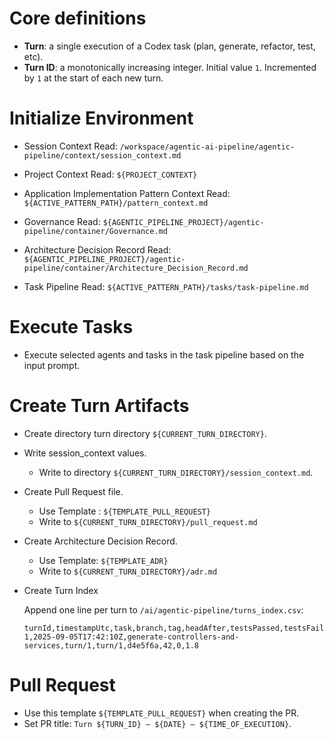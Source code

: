 # Core definitions

* **Turn**: a single execution of a Codex task (plan, generate, refactor, test, etc).
* **Turn ID**: a monotonically increasing integer. Initial value `1`. Incremented by `1` at the start of each new turn.

# Initialize Environment

- Session Context
  Read: `/workspace/agentic-ai-pipeline/agentic-pipeline/context/session_context.md`

- Project Context
  Read: `${PROJECT_CONTEXT}`

- Application Implementation Pattern Context
  Read: `${ACTIVE_PATTERN_PATH}/pattern_context.md`

- Governance
  Read: `${AGENTIC_PIPELINE_PROJECT}/agentic-pipeline/container/Governance.md`

- Architecture Decision Record
  Read: `${AGENTIC_PIPELINE_PROJECT}/agentic-pipeline/container/Architecture_Decision_Record.md`

- Task Pipeline
  Read: `${ACTIVE_PATTERN_PATH}/tasks/task-pipeline.md`


# Execute Tasks

* Execute selected agents and tasks in the task pipeline based on the input prompt.



# Create Turn Artifacts

- Create directory turn directory `${CURRENT_TURN_DIRECTORY}`.

- Write session_context values.

    * Write to directory `${CURRENT_TURN_DIRECTORY}/session_context.md`.

- Create Pull Request file.

    * Use Template : `${TEMPLATE_PULL_REQUEST}`
    * Write to `${CURRENT_TURN_DIRECTORY}/pull_request.md`

- Create Architecture Decision Record.

    * Use Template: `${TEMPLATE_ADR}`
    * Write to `${CURRENT_TURN_DIRECTORY}/adr.md`

- Create Turn Index

  Append one line per turn to `/ai/agentic-pipeline/turns_index.csv`:

  ```
  turnId,timestampUtc,task,branch,tag,headAfter,testsPassed,testsFailed,coverageDeltaPct
  1,2025-09-05T17:42:10Z,generate-controllers-and-services,turn/1,turn/1,d4e5f6a,42,0,1.8
  ```


# Pull Request

* Use this template `${TEMPLATE_PULL_REQUEST}` when creating the PR.
* Set PR title:  `Turn ${TURN_ID} – ${DATE} – ${TIME_OF_EXECUTION}`.

